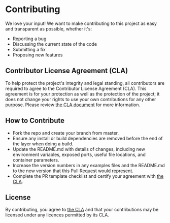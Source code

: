 # Contributing

We love your input! We want to make contributing to this project as easy and transparent as possible, whether it's:

- Reporting a bug
- Discussing the current state of the code
- Submitting a fix
- Proposing new features

## Contributor License Agreement (CLA)

To help protect the project's integrity and legal standing, all contributors are required to agree to the Contributor License Agreement (CLA). This agreement is for your protection as well as the protection of the project; it does not change your rights to use your own contributions for any other purpose. Please review [the CLA document](CLA.md) for more information.

## How to Contribute

- Fork the repo and create your branch from master.
- Ensure any install or build dependencies are removed before the end of the layer when doing a build.
- Update the README.md with details of changes, including new environment variables, exposed ports, useful file locations, and container parameters.
- Increase the version numbers in any examples files and the README.md to the new version that this Pull Request would represent.
- Complete the PR template checklist and certify your agreement with [the CLA](CLA.md).

## License

By contributing, you agree to [the CLA](CLA.md) and that your contributions may be licensed under any licences permitted by its CLA.
